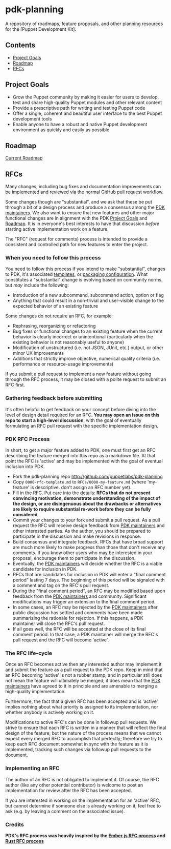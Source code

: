# pdk-planning

A repository of roadmaps, feature proposals, and other planning resources for the [Puppet Development Kit].

## Contents

- [Project Goals]
- [Roadmap]
- [RFCs]

## Project Goals

- Grow the Puppet community by making it easier for users to develop, test and share high-quality Puppet modules and
  other relevant content
- Provide a prescriptive path for writing and testing Puppet code
- Offer a single, coherent and beautiful user interface to the best Puppet development tools
- Enable anyone to have a robust and native Puppet development environment as quickly and easily as possible

## Roadmap

[Current Roadmap](ROADMAP.md)

## RFCs

Many changes, including bug fixes and documentation improvements can be implemented and reviewed via the normal GitHub
pull request workflow.

Some changes though are "substantial", and we ask that these be put through a bit of a design process and produce a
consensus among the [PDK maintainers].  We also want to ensure that new features and other major functional changes are
in alignment with the PDK [Project Goals] and [Roadmap].  It is in everyone's best interests to have that discussion
*before* starting active implementation work on a feature.

The "RFC" (request for comments) process is intended to provide a consistent and controlled path for new features to
enter the project.

### When you need to follow this process

You need to follow this process if you intend to make "substantial", changes to PDK, it's associated [templates], or
[packaging configuration].  What constitutes a "substantial" change is evolving based on community norms, but *may*
include the following:

  - Introduction of a new subcommand, subcommand action, option or flag
  - Anything that could result in a non-trivial and user-visible change to the expected behavior of an existing feature

Some changes do not require an RFC, for example:

  - Rephrasing, reorganizing or refactoring
  - Bug fixes or functional changes to an existing feature when the current behavior is clearly incorrect or
    unintentional (particularly when the existing behavior is not reasonably useful to anyone)
  - Modification of unstructured (i.e. not JSON, JUnit, etc.) output, or other minor UX improvements
  - Additions that strictly improve objective, numerical quality criteria (i.e. performance or resource-usage
    improvements)

If you submit a pull request to implement a new feature without going through the RFC process, it may be closed with a
polite request to submit an RFC first.

### Gathering feedback before submitting

It's often helpful to get feedback on your concept before diving into the level of design detail required for an RFC.
**You may open an issue on this repo to start a high-level discussion**, with the goal of eventually formulating an RFC
pull request with the specific implementation design.

### PDK RFC Process

In short, to get a major feature added to PDK, one must first get an RFC describing the feature merged into this repo as
a markdown file. At that point the RFC is 'active' and may be implemented with the goal of eventual inclusion into PDK.

  * Fork the pdk-planning repo http://github.com/puppetlabs/pdk-planning
  * Copy `0000-rfc-template.md` to `RFCs/0000-my-feature.md` (where 'my-feature' is descriptive. don't assign an RFC
    number yet).
  * Fill in the RFC. Put care into the details: **RFCs that do not present convincing motivation, demonstrate
    understanding of the impact of the design, or are disingenuous about the drawbacks or alternatives are likely to
    require substantial re-work before they can be fully considered**.
  * Commit your changes to your fork and submit a pull request. As a pull request the RFC will receive design feedback
    from [PDK maintainers] and other interested parties. As the author, you should be prepared to participate in the
    discussion and make revisions in response.
  * Build consensus and integrate feedback. RFCs that have broad support are much more likely to make progress than
    those that don't receive any comments. If you know other users who may be interested in your proposal, encourage them
    to participate in the discussion.
  * Eventually, the [PDK maintainers] will decide whether the RFC is a viable candidate for inclusion in PDK.
  * RFCs that are candidates for inclusion in PDK will enter a "final comment period" lasting 7 days. The beginning of
    this period will be signaled with a comment and tag on the RFC's pull request.
  * During the "final comment period", an RFC may be modified based upon feedback from the [PDK maintainers] and
    community. Significant modifications may trigger an extension to the final comment period.
  * In some cases, an RFC may be rejected by the [PDK maintainers] after public discussion has settled and comments have
    been made summarizing the rationale for rejection. If this happens, a PDK maintainer will close the RFC's pull
    request.
  * If all goes well, the RFC will be accepted at the close of its final comment period. In that case, a PDK
    maintainer will merge the RFC's pull request and the RFC will become 'active'.

### The RFC life-cycle

Once an RFC becomes active then any interested author may implement it and submit the feature as a pull request to the
PDK repo. Keep in mind that an RFC becoming 'active' is not a rubber stamp, and in particular still does not mean the
feature will ultimately be merged; it does mean that the [PDK maintainers] have agreed to it in principle and are
amenable to merging a high-quality implementation.

Furthermore, the fact that a given RFC has been accepted and is 'active' implies nothing about what priority is assigned
to its implementation, nor whether anybody is actively working on it.

Modifications to active RFC's can be done in followup pull requests. We strive to ensure that each RFC is written in a
manner that will reflect the final design of the feature; but the nature of the process means that we cannot expect
every merged RFC to accomplish that perfectly; therefore we try to keep each RFC document somewhat in sync with the
feature as it is implemented, tracking such changes via followup pull requests to the document.

### Implementing an RFC

The author of an RFC is not obligated to implement it. Of course, the RFC author (like any other potential contributor)
is welcome to post an implementation for review after the RFC has been accepted.

If you are interested in working on the implementation for an 'active' RFC, but cannot determine if someone else is
already working on it, feel free to ask (e.g. by leaving a comment on the associated issue).

### Credits

**PDK's RFC process was heavily inspired by the [Ember.js RFC process] and [Rust RFC process]**

[Roadmap]: #roadmap
[Project Goals]: #project-goals
[RFCs]: #rfcs
[Puppet Developement Kit]: https://github.com/puppetlabs/pdk
[templates]: https://github.com/puppetlabs/pdk-templates
[packaging configuration]: https://github.com/puppetlabs/pdk-vanagon
[PDK maintainers]: mailto:pdk-maintainers@puppet.com
[Ember.js RFC process]: https://github.com/emberjs/rfcs
[Rust RFC process]: https://github.com/rust-lang/rfcs
